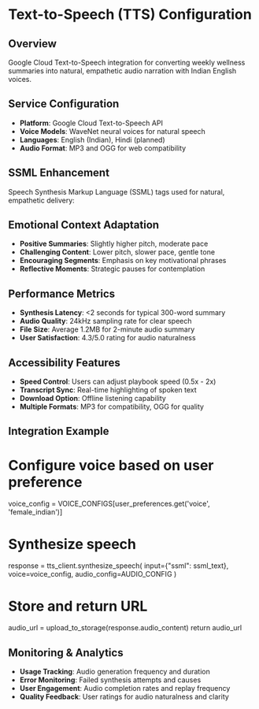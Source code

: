 # Text-to-Speech (TTS) Configuration

## Overview
Google Cloud Text-to-Speech integration for converting weekly wellness summaries into natural, empathetic audio narration with Indian English voices.

## Service Configuration
- **Platform**: Google Cloud Text-to-Speech API
- **Voice Models**: WaveNet neural voices for natural speech
- **Languages**: English (Indian), Hindi (planned)
- **Audio Format**: MP3 and OGG for web compatibility


## SSML Enhancement
Speech Synthesis Markup Language (SSML) tags used for natural, empathetic delivery:


## Emotional Context Adaptation
- **Positive Summaries**: Slightly higher pitch, moderate pace
- **Challenging Content**: Lower pitch, slower pace, gentle tone
- **Encouraging Segments**: Emphasis on key motivational phrases
- **Reflective Moments**: Strategic pauses for contemplation

## Performance Metrics
- **Synthesis Latency**: <2 seconds for typical 300-word summary
- **Audio Quality**: 24kHz sampling rate for clear speech
- **File Size**: Average 1.2MB for 2-minute audio summary
- **User Satisfaction**: 4.3/5.0 rating for audio naturalness

## Accessibility Features
- **Speed Control**: Users can adjust playbook speed (0.5x - 2x)
- **Transcript Sync**: Real-time highlighting of spoken text
- **Download Option**: Offline listening capability
- **Multiple Formats**: MP3 for compatibility, OGG for quality

## Integration Example
# Configure voice based on user preference
voice_config = VOICE_CONFIGS[user_preferences.get('voice', 'female_indian')]

# Synthesize speech
response = tts_client.synthesize_speech(
    input={"ssml": ssml_text},
    voice=voice_config,
    audio_config=AUDIO_CONFIG
)

# Store and return URL
audio_url = upload_to_storage(response.audio_content)
return audio_url


## Monitoring & Analytics
- **Usage Tracking**: Audio generation frequency and duration
- **Error Monitoring**: Failed synthesis attempts and causes
- **User Engagement**: Audio completion rates and replay frequency
- **Quality Feedback**: User ratings for audio naturalness and clarity
